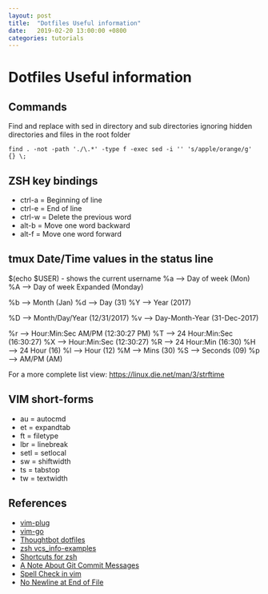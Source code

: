```yaml
---
layout: post
title:  "Dotfiles Useful information"
date:   2019-02-20 13:00:00 +0800
categories: tutorials
---
```

# Dotfiles Useful information
## Commands
Find and replace with sed in directory and sub directories ignoring hidden directories and files in the root folder
```
find . -not -path './\.*' -type f -exec sed -i '' 's/apple/orange/g' {} \;
```

## ZSH key bindings
- ctrl-a = Beginning of line
- ctrl-e = End of line
- ctrl-w = Delete the previous word
- alt-b = Move one word backward
- alt-f = Move one word forward

## tmux Date/Time values in the status line
$(echo $USER) - shows the current username
%a --> Day of week (Mon)
%A --> Day of week Expanded (Monday)

%b --> Month (Jan)
%d --> Day (31)
%Y --> Year (2017)

%D --> Month/Day/Year (12/31/2017)
%v --> Day-Month-Year (31-Dec-2017)

%r --> Hour:Min:Sec AM/PM (12:30:27 PM)
%T --> 24 Hour:Min:Sec (16:30:27)
%X --> Hour:Min:Sec (12:30:27)
%R --> 24 Hour:Min (16:30)
%H --> 24 Hour (16)
%l --> Hour (12)
%M --> Mins (30)
%S --> Seconds (09)
%p --> AM/PM (AM)

For a more complete list view: https://linux.die.net/man/3/strftime

## VIM short-forms
- au = autocmd
- et = expandtab
- ft = filetype
- lbr = linebreak
- setl = setlocal
- sw = shiftwidth
- ts = tabstop
- tw = textwidth

## References
- [vim-plug](https://github.com/junegunn/vim-plug)
- [vim-go](https://github.com/fatih/vim-go)
- [Thoughtbot dotfiles](https://github.com/thoughtbot/dotfiles)
- [zsh vcs_info-examples](https://github.com/zsh-users/zsh/blob/master/Misc/vcs_info-examples)
- [Shortcuts for zsh](http://www.geekmind.net/2011/01/shortcuts-to-improve-your-bash-zsh.html)
- [A Note About Git Commit Messages](https://tbaggery.com/2008/04/19/a-note-about-git-commit-messages.html)
- [Spell Check in vim](http://thejakeharding.com/tutorial/2012/06/13/using-spell-check-in-vim.html)
- [No Newline at End of File](https://thoughtbot.com/blog/no-newline-at-end-of-file)
